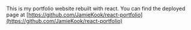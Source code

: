 This is my portfolio website rebuilt with react. You can find the deployed page at 
[https://github.com/JamieKook/react-portfolio](https://github.com/JamieKook/react-portfolio)
